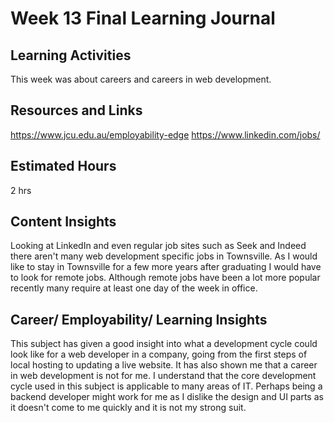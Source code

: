 # Week 13 Final Learning Journal

## Learning Activities

This week was about careers and careers in web development.

## Resources and Links

https://www.jcu.edu.au/employability-edge
https://www.linkedin.com/jobs/

## Estimated Hours

2 hrs

## Content Insights

Looking at LinkedIn and even regular job sites such as Seek and Indeed there aren't many web development specific jobs in Townsville. As I would like to stay in Townsville for a few more years after graduating I would have to look for remote jobs. Although remote jobs have been a lot more popular recently many require at least one day of the week in office. 

## Career/ Employability/ Learning Insights

This subject has given a good insight into what a development cycle could look like for a web developer in a company, going from the first steps of local hosting to updating a live website. It has also shown me that a career in web development is not for me. I understand that the core development cycle used in this subject is applicable to many areas of IT. Perhaps being a backend developer might work for me as I dislike the design and UI parts as it doesn't come to me quickly and it is not my strong suit.